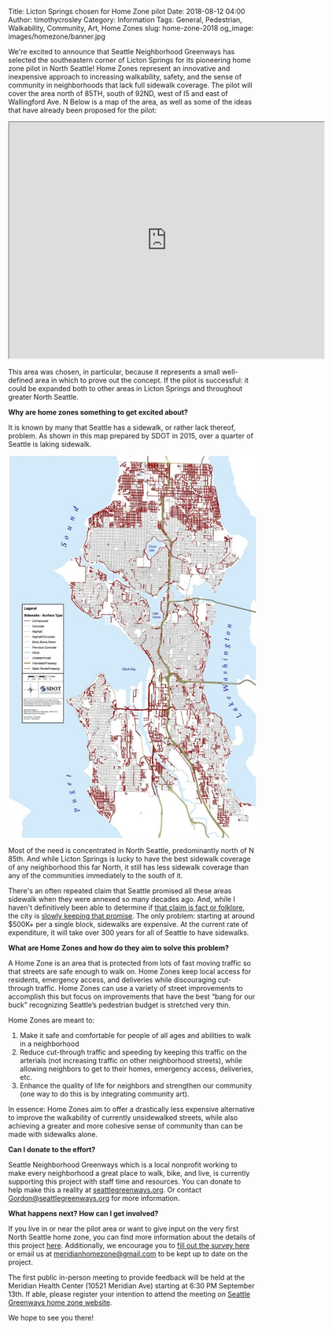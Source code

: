 Title: Licton Springs chosen for Home Zone pilot
Date: 2018-08-12 04:00
Author: timothycrosley
Category: Information
Tags: General, Pedestrian, Walkability, Community, Art, Home Zones
slug: home-zone-2018
og_image: images/homezone/banner.jpg

We're excited to announce that Seattle Neighborhood Greenways has selected the southeastern corner of Licton Springs for its pioneering home zone pilot in North Seattle! Home Zones represent an innovative and inexpensive approach to increasing walkability, safety, and the sense of community in neighborhoods that lack full sidewalk coverage. The pilot will cover the area north of 85TH, south of 92ND, west of I5 and east of Wallingford Ave. N Below is a map of the area, as well as some of the ideas that have already been proposed for the pilot:

<iframe src="https://www.google.com/maps/d/u/0/embed?mid=1D2yvYJGKPqQ2Sl-n9U1dxqXP5VucpecC" width="640" height="480"></iframe>

This area was chosen, in particular, because it represents a small well-defined area in which to prove out the concept. If the pilot is successful: it could be expanded both to other areas in Licton Springs and throughout greater North Seattle.

**Why are home zones something to get excited about?**

It is known by many that Seattle has a sidewalk, or rather lack thereof, problem.
As shown in this map prepared by SDOT in 2015, over a quarter of Seattle is laking sidewalk.

[![Sidewalk Coverage](/images/homezone/sidewalk_coverage.jpg)](/images/homezone/sidewalk_coverage.jpg)

Most of the need is concentrated in North Seattle, predominantly north of N 85th. And while Licton Springs is lucky to have the best sidewalk coverage of any neighborhood this far North, it still has less sidewalk coverage than any of the communities immediately to the south of it.


There's an often repeated claim that Seattle promised all these areas sidewalk when they were annexed so many decades ago. And, while I haven't definitively been able to determine if [that claim is fact or folklore](https://www.seattlepi.com/local/transportation/article/Getting-There-Did-the-city-promise-sidewalks-to-886368.php), the city is [slowly keeping that promise](https://www.seattle.gov/transportation/projects-and-programs/programs/pedestrian-program/sidewalk-development-program). The only problem: starting at around $500K+ per a single block, sidewalks are expensive. At the current rate of expenditure, it will take over 300 years for all of Seattle to have sidewalks.

**What are Home Zones and how do they aim to solve this problem?**

A Home Zone is an area that is protected from lots of fast moving traffic so that streets are safe enough to walk on. Home Zones keep local access for residents, emergency access, and deliveries while discouraging cut-through traffic. Home Zones can use a variety of street improvements to accomplish this but focus on improvements that have the best “bang for our buck” recognizing Seattle’s pedestrian budget is stretched very thin.

Home Zones are meant to:

1. Make it safe and comfortable for people of all ages and abilities to walk in a neighborhood
2. Reduce cut-through traffic and speeding by keeping this traffic on the arterials (not increasing traffic on other neighborhood streets), while allowing neighbors to get to their homes, emergency access, deliveries, etc.
3. Enhance the quality of life for neighbors and strengthen our community (one way to do this is by integrating community art).

In essence: Home Zones aim to offer a drastically less expensive alternative to improve the walkability of currently unsidewalked streets, while also achieving a greater and more cohesive sense of community than can be made with sidewalks alone.

**Can I donate to the effort?**

Seattle Neighborhood Greenways which is a local nonprofit working to make every neighborhood a great place to walk, bike, and live, is currently supporting this project with staff time and resources. You can donate to help make this a reality at [seattlegreenways.org](http://seattlegreenways.org/). Or contact [Gordon@seattlegreenways.org](mailto:Gordon@seattlegreenways.org) for more information.

**What happens next? How can I get involved?**

If you live in or near the pilot area or want to give input on the very first North Seattle home zone, you can find more information about the details of this project [here](https://lovelicton.com/pages/homezone).
Additionally, we encourage you to [fill out the survey here](https://docs.google.com/forms/d/e/1FAIpQLScAtYcX8J4IQE_agDKW45oXHEvzt0LaOTQ1lImnO8CdkqSScg/viewform?usp=pp_url&entry.1991292058=Yes)
or email us at [meridianhomezone@gmail.com](mailto:meridianhomezone@gmail.com) to be kept up to date on the project.

The first public in-person meeting to provide feedback will be held at the Meridian Health Center (10521 Meridian Ave) starting at 6:30 PM September 13th.
If able, please register your intention to attend the meeting on [Seattle Greenways home zone website](http://seattlegreenways.org/homezone/).

We hope to see you there!


